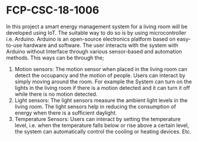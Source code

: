 # FCP-CSC-18-1006
In this project a smart energy management system for a living room will be developed using IoT. The suitable way to do so is by using microcontroller i.e. Arduino. Arduino is an open-source electronics platform based on easy-to-use hardware and software. 
The user interacts with the system with Arduino without Interface through various sensor-based and automation methods. This ways can be through the;
1.	Motion sensors: The motion sensor when placed in the living room can detect the occupancy and the motion of people. Users can interact by simply moving around the room. For example the System can turn on the lights in the living room if there is a motion detected and it can turn it off while there is no motion detected.
2.	Light sensors: The light sensors measure the ambient light levels in the living room. The light sensors help in reducing the consumption of energy when there is a sufficient daylight.
3.	Temperature Sensors: Users can interact by setting the temperature level, i.e. when the temperature falls below or rise above a certain level, the system can automatically control the cooling or heating devices. Etc.
